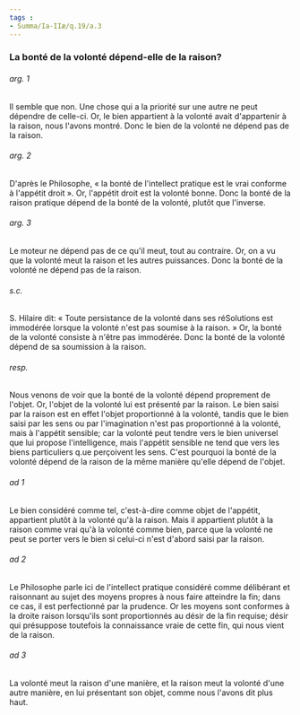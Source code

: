 ```yaml
---
tags : 
- Summa/Ia-IIæ/q.19/a.3
---
```


### La bonté de la volonté dépend-elle de la raison?

###### arg. 1
Il semble que non. Une chose qui a la priorité sur une autre ne peut dépendre de celle-ci. Or, le bien appartient à la volonté avait d'appartenir à la raison, nous l'avons montré. Donc le bien de la volonté ne dépend pas de la raison. 

###### arg. 2
D'après le Philosophe, « la bonté de l'intellect pratique est le vrai conforme à l'appétit droit ». Or, l'appétit droit est la volonté bonne. Donc la bonté de la raison pratique dépend de la bonté de la volonté, plutôt que l'inverse. 

###### arg. 3
Le moteur ne dépend pas de ce qu'il meut, tout au contraire. Or, on a vu que la volonté meut la raison et les autres puissances. Donc la bonté de la volonté ne dépend pas de la raison. 

###### s.c.
S. Hilaire dit: « Toute persistance de la volonté dans ses réSolutions est immodérée lorsque la volonté n'est pas soumise à la raison. » Or, la bonté de la volonté consiste à n'être pas immodérée. Donc la bonté de la volonté dépend de sa soumission à la raison. 

###### resp.
Nous venons de voir que la bonté de la volonté dépend proprement de l'objet. Or, l'objet de la volonté lui est présenté par la raison. Le bien saisi par la raison est en effet l'objet proportionné à la volonté, tandis que le bien saisi par les sens ou par l'imagination n'est pas proportionné à la volonté, mais à l'appétit sensible; car la volonté peut tendre vers le bien universel que lui propose l'intelligence, mais l'appétit sensible ne tend que vers les biens particuliers q.ue perçoivent les sens. C'est pourquoi la bonté de la volonté dépend de la raison de la même manière qu'elle dépend de l'objet. 

###### ad 1
Le bien considéré comme tel, c'est-à-dire comme objet de l'appétit, appartient plutôt à la volonté qu'à la raison. Mais il appartient plutôt à la raison comme vrai qu'à la volonté comme bien, parce que la volonté ne peut se porter vers le bien si celui-ci n'est d'abord saisi par la raison. 

###### ad 2
Le Philosophe parle ici de l'intellect pratique considéré comme délibérant et raisonnant au sujet des moyens propres à nous faire atteindre la fin; dans ce cas, il est perfectionné par la prudence. Or les moyens sont conformes à la droite raison lorsqu'ils sont proportionnés au désir de la fin requise; désir qui présuppose toutefois la connaissance vraie de cette fin, qui nous vient de la raison. 

###### ad 3
La volonté meut la raison d'une manière, et la raison meut la volonté d'une autre manière, en lui présentant son objet, comme nous l'avons dit plus haut. 

